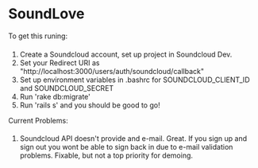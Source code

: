 # SoundLove


To get this runing:
####
1. Create a Soundcloud account, set up project in Soundcloud Dev.
2. Set your Redirect URI as "http://localhost:3000/users/auth/soundcloud/callback"
3. Set up environment variables in .bashrc for SOUNDCLOUD_CLIENT_ID and SOUNDCLOUD_SECRET
4. Run 'rake db:migrate'
5. Run 'rails s' and you should be good to go!

Current Problems:
####
1. Soundcloud API doesn't provide and e-mail. Great. If you sign up and sign out you wont be able to sign back in due to e-mail validation problems. Fixable, but not a top priority for demoing.